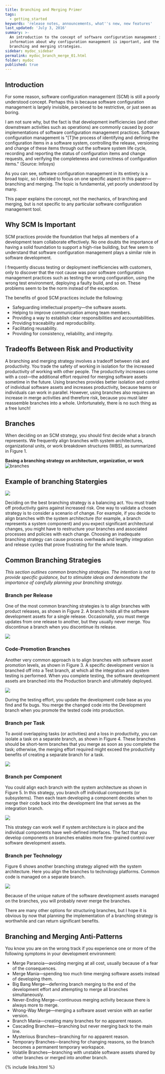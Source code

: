 ```yaml
---
title: Branching and Merging Primer
tags:
  - getting_started
keywords: 'release notes, announcements, what''s new, new features'
last_updated: 'July 3, 2016'
summary: >-
  An introduction to the concept of software configuration management including
  information about why configuration management is important, and the various
  branching and merging strategies.
sidebar: mydoc_sidebar
permalink: mydoc_branch_merge_01.html
folder: mydoc
published: true
---
```


## Introduction
For some reason, software configuration management (SCM) is still a poorly understood concept. Perhaps this is because software configuration management is largely invisible, perceived to be restrictive, or just seen as boring.

I am not sure why, but the fact is that development inefficiencies (and other downstream activities such as operations) are commonly caused by poor implementations of software configuration management practices.
Software configuration management is "[T]he process of identifying and defining the configuration items in a software system, controlling the release, versioning and change of these items through out the software system life cycle, recording and reporting the status of configuration items and change requests, and verifying the completeness and correctness of configuration items." (Source: Infosys)

As you can see, software configuration management in its entirety is a broad topic, so I decided to focus on one specific aspect in this paper—branching and merging. The topic is fundamental, yet poorly understood by many.

This paper explains the concept, not the mechanics, of branching and merging, but is not specific to any particular software configuration management tool.

## Why SCM Is Important
SCM practices provide the foundation that helps all members of a development team collaborate effectively. No one doubts the importance of having a solid foundation to support a high-rise building, but few seem to understand that software configuration management plays a similar role in software development.

I frequently discuss testing or deployment inefficiencies with customers, only to discover that the root cause was poor software configuration management practices such as testing the wrong configuration, using the wrong test environment, deploying a faulty build, and so on. These problems seem to be the norm instead of the exception.

The benefits of good SCM practices include the following:

- Safeguarding intellectual property—the software assets.
- Helping to improve communication among team members.
- Providing a way to establish clear responsibilities and accountabilities.
- Providing traceability and reproducibility.
- Facilitating reusability.
- Providing for consistency, reliability, and integrity.

## Tradeoffs Between Risk and Productivity

A branching and merging strategy involves a tradeoff between risk and productivity. You trade the safety of working in isolation for the increased productivity of working with other people. The productivity increases come with a cost—the additional effort required for merging software assets sometime in the future.
Using branches provides better isolation and control of individual software assets and increases productivity, because teams or individuals can work in parallel. However, using branches also requires an increase in merge activities and therefore risk, because you must later reassemble branches into a whole.
Unfortunately, there is no such thing as a free lunch!

## Branches
When deciding on an SCM strategy, you should first decide what a branch represents. We frequently align branches with system architectures, organizational units, or work breakdown structures (WBS), as summarized in Figure 1.

**Basing a branching strategy on architecture, organization, or work**
![branches]({{site.baseurl}}/mydoctheme/images/IC79488.gif)

## Example of branching Statergies

![]({{site.baseurl}}/mydoctheme/images/branch_types.png)

Deciding on the best branching strategy is a balancing act. You must trade off productivity gains against increased risk. One way to validate a chosen strategy is to consider a scenario of change. For example, if you decide to align branches with the system architecture (for example, a branch represents a system component) and you expect significant architectural changes, you might have to restructure your branches and associated processes and policies with each change. Choosing an inadequate branching strategy can cause process overheads and lengthy integration and release cycles that prove frustrating for the whole team.

## Common Branching Strategies
_This section outlines common branching strategies. The intention is not to provide specific guidance, but to stimulate ideas and demonstrate the importance of carefully planning your branching strategy._

### Branch per Release

One of the most common branching strategies is to align branches with product releases, as shown in Figure 2. A branch holds all the software development assets for a single release. Occasionally, you must merge updates from one release to another, but they usually never merge. You discontinue a branch when you discontinue its release.

![]({{site.baseurl}}/mydoctheme/images/branch-1.gif)

### Code-Promotion Branches
Another very common approach is to align branches with software asset promotion levels, as shown in Figure 3. A specific development version is branched off into a Test branch, at which all the integration and system testing is performed. When you complete testing, the software development assets are branched into the Production branch and ultimately deployed.

![]({{site.baseurl}}/mydoctheme/images/branch-2.gif)

During the testing effort, you update the development code base as you find and fix bugs. You merge the changed code into the Development branch when you promote the tested code into production.

### Branch per Task

To avoid overlapping tasks (or activities) and a loss in productivity, you can isolate a task on a separate branch, as shown in Figure 4. These branches should be short-term branches that you merge as soon as you complete the task; otherwise, the merging effort required might exceed the productivity benefits of creating a separate branch for a task.

![]({{site.baseurl}}/mydoctheme/images/branch-3.gif)

### Branch per Component
You could align each branch with the system architecture as shown in Figure 5. In this strategy, you branch off individual components (or subsystems). Then each team developing a component decides when to merge their code back into the development line that serves as the integration branch.

![]({{site.baseurl}}/mydoctheme/images/branch-4.gif)

This strategy can work well if system architecture is in place and the individual components have well-defined interfaces. The fact that you develop components on branches enables more fine-grained control over software development assets.

### Branch per Technology
Figure 6 shows another branching strategy aligned with the system architecture. Here you align the branches to technology platforms. Common code is managed on a separate branch.

![]({{site.baseurl}}/mydoctheme/images/branch-5.gif)

Because of the unique nature of the software development assets managed on the branches, you will probably never merge the branches.

There are many other options for structuring branches, but I hope it is obvious by now that planning the implementation of a branching strategy is worthwhile and can return significant benefits.

## Branching and Merging Anti-Patterns

You know you are on the wrong track if you experience one or more of the following symptoms in your development environment:

- Merge Paranoia—avoiding merging at all cost, usually because of a fear of the consequences.
- Merge Mania—spending too much time merging software assets instead of developing them.
- Big Bang Merge—deferring branch merging to the end of the development effort and attempting to merge all branches simultaneously.
- Never-Ending Merge—continuous merging activity because there is always more to merge.
- Wrong-Way Merge—merging a software asset version with an earlier version.
- Branch Mania—creating many branches for no apparent reason.
- Cascading Branches—branching but never merging back to the main line.
- Mysterious Branches—branching for no apparent reason.
- Temporary Branches—branching for changing reasons, so the branch becomes a permanent temporary workspace.
- Volatile Branches—branching with unstable software assets shared by other branches or merged into another branch.



{% include links.html %}

